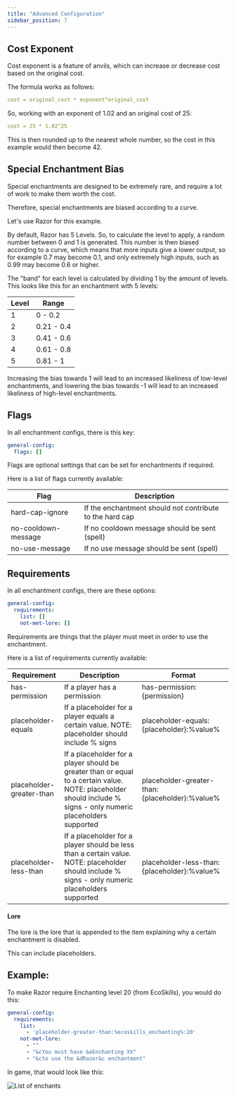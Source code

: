 ```yaml
---
title: "Advanced Configuration"
sidebar_position: 7
---
```


## Cost Exponent

Cost exponent is a feature of anvils, which can increase or decrease cost based on the original cost.

The formula works as follows:

```yaml
cost = original_cost * exponent^original_cost
```

So, working with an exponent of 1.02 and an original cost of 25:

```yaml
cost = 25 * 1.02^25
```

This is then rounded up to the nearest whole number, so the cost in this example would then become 42.

## Special Enchantment Bias

Special enchantments are designed to be extremely rare, and require a lot of work to make them worth the cost.

Therefore, special enchantments are biased according to a curve.

Let's use Razor for this example.

By default, Razor has 5 Levels. So, to calculate the level to apply, a random number between 0 and 1 is generated. This number is then biased according to a curve, which means that more inputs give a lower output, so for example 0.7 may become 0.1, and only extremely high inputs, such as 0.99 may become 0.6 or higher.

The "band" for each level is calculated by dividing 1 by the amount of levels. This looks like this for an enchantment with 5 levels:

| Level | Range      |
|-------|------------|
| 1     | 0 - 0.2    |
| 2     | 0.21 - 0.4 | 
| 3     | 0.41 - 0.6 |
| 4     | 0.61 - 0.8 |
| 5     | 0.81 - 1   |

Increasing the bias towards 1 will lead to an increased likeliness of low-level enchantments, and lowering the bias towards -1 will lead to an increased likeliness of high-level enchantments.

## Flags

In all enchantment configs, there is this key:

```yaml
general-config:
  flags: []
```

Flags are optional settings that can be set for enchantments if required.

Here is a list of flags currently available:

| Flag                | Description                                              |
|---------------------|----------------------------------------------------------|
| hard-cap-ignore     | If the enchantment should not contribute to the hard cap |
| no-cooldown-message | If no cooldown message should be sent (spell)            |
| no-use-message      | If no use message should be sent (spell)                 |

## Requirements

In all enchantment configs, there are these options:

```yaml
general-config:
  requirements:
    list: []
    not-met-lore: []
```

Requirements are things that the player must meet in order to use the enchantment.

Here is a list of requirements currently available:

| Requirement              | Description                                                                                                                                                      | Format                                         |
|--------------------------|------------------------------------------------------------------------------------------------------------------------------------------------------------------|------------------------------------------------|
| has-permission           | If a player has a permission                                                                                                                                     | has-permission:{permission}                    |
| placeholder-equals       | If a placeholder for a player equals a certain value. NOTE: placeholder should include % signs                                                                   | placeholder-equals:{placeholder}:%value%       | 
| placeholder-greater-than | If a placeholder for a player should be greater than or equal to a certain value. NOTE: placeholder should include % signs - only numeric placeholders supported | placeholder-greater-than:{placeholder}:%value% |
| placeholder-less-than    | If a placeholder for a player should be less than a certain value. NOTE: placeholder should include % signs - only numeric placeholders supported                | placeholder-less-than:{placeholder}:%value%    |

#### Lore

The lore is the lore that is appended to the item explaining why a certain enchantment is disabled.

This can include placeholders.

## Example:

To make Razor require Enchanting level 20 (from EcoSkills), you would do this:

```yaml
general-config:
  requirements:
    list:
      - 'placeholder-greater-than:%ecoskills_enchanting%:20'
    not-met-lore: 
      - ""
      - "&cYou must have &eEnchanting XX"
      - "&cto use the &dRazor&c enchantment" 
```

In game, that would look like this:

![List of enchants](https://1192817931-files.gitbook.io/~/files/v0/b/gitbook-x-prod.appspot.com/o/spaces%2FXwJPPRqRpT7b0ZXxU13J%2Fuploads%2F1fO5WoYHx2hNpkNJuEkK%2Fimage.png?alt=media&token=4ed78851-e1fc-44b5-ae56-5731f233ba72)